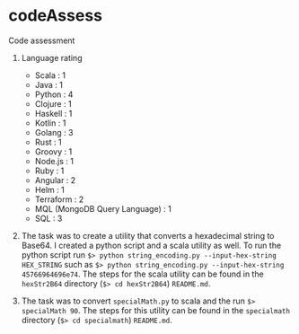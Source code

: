 # codeAssess

Code assessment

1. Language rating

   - Scala : 1
   - Java : 1
   - Python : 4
   - Clojure : 1
   - Haskell : 1
   - Kotlin : 1
   - Golang : 3
   - Rust : 1
   - Groovy : 1
   - Node.js : 1
   - Ruby : 1
   - Angular : 2
   - Helm : 1
   - Terraform : 2
   - MQL (MongoDB Query Language) : 1
   - SQL : 3

2. The task was to create a utility that converts a hexadecimal string to Base64. I created a python script and a scala utility as well. To run the python script run `$> python string_encoding.py --input-hex-string HEX_STRING` such as `$> python string_encoding.py --input-hex-string 45766964696e74`. The steps for the scala utility can be found in the `hexStr2B64` directory (`$> cd hexStr2B64`) `README.md`.

3. The task was to convert `specialMath.py` to scala and the run `$> specialMath 90`. The steps for this utility can be found in the `specialmath` directory (`$> cd specialmath`) `README.md`.
